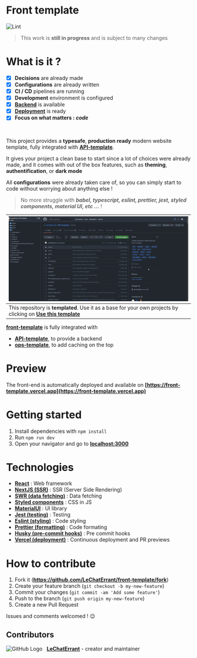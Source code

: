 # Front template
![Lint](https://github.com/LeChatErrant/front-template/workflows/Lint/badge.svg)
> This work is **still in progress** and is subject to many changes

# What is it ?

 - [x] **Decisions** are already made
 - [x] **Configurations** are already written
 - [x] **CI / CD** pipelines are running
 - [x] **Development** environment is configured
 - [x] **[Backend](https://github.com/LeChatErrant/API-template)** is available
 - [x] **[Deployment](https://github.com/LeChatErrant/ops-template)** is ready
 - [x] **Focus on what matters : *code***

&nbsp;

This project provides a **typesafe**, **production ready** modern website template, fully integrated with **[API-template](https://github.com/LeChatErrant/API-template)**.

It gives your project a clean base to start since a lot of choices were already made, and it comes with out of the box features, such as **theming**, **authentification**, or **dark mode**

All **configurations** were already taken care of, so you can simply start to code without worrying about anything else !

> No more struggle with ***babel, typescript, eslint, prettier, jest, styled components, material UI, etc ...*** !

| ![Template](https://github.com/LeChatErrant/API-template/blob/master/.github/assets/template.gif)                                                                                                                               |
|------------------------------------------------------------------------------------------------------------------------------------------------------------------------|
| This repository is **templated**. Use it as a base for your own projects by clicking on **[Use this template](https://github.com/LeChatErrant/front-template/generate)** |

**[front-template](https://github.com/LeChatErrant/front-template)** is fully integrated with
- **[API-template](https://github.com/LeChatErrant/API-template)**, to provide a backend
- **[ops-template](https://github.com/LeChatErrant/ops-template)**, to add caching on the top

# Preview

The front-end is automatically deployed and available
on **[https://front-template.vercel.app](https://front-template.vercel.app)**

# Getting started

1. Install dependencies with `npm install`
2. Run `npm run dev`
3. Open your navigator and go to **[localhost:3000](http://localhost:3000)**

# Technologies

- **[React](https://reactjs.org/)** : Web framework
- **[NextJS (SSR)](https://nextjs.org/)** : SSR (Server Side Rendering)
- **[SWR (data fetching)](https://swr.vercel.app/)** : Data fetching
- **[Styled components](https://styled-components.com/)** : CSS in JS
- **[MaterialUI](https://mui.com/)** : UI library
- **[Jest (testing)](https://jestjs.io/)** : Testing
- **[Eslint (styling)](https://eslint.org/)** : Code styling
- **[Prettier (formatting)](https://prettier.io/)** : Code formating
- **[Husky (pre-commit hooks)](https://typicode.github.io/husky/#/)** : Pre commit hooks
- **[Vercel (deployment)](https://vercel.com/)** : Continuous deployment and PR previews

# How to contribute

1. Fork it (**<https://github.com/LeChatErrant/front-template/fork>**)
2. Create your feature branch (`git checkout -b my-new-feature`)
3. Commit your changes (`git commit -am 'Add some feature'`)
4. Push to the branch (`git push origin my-new-feature`)
5. Create a new Pull Request

Issues and comments welcomed ! :wink:

## Contributors

![GitHub Logo](https://github.com/LeChatErrant.png?size=30) &nbsp; **[LeChatErrant](https://github.com/LeChatErrant)** -
creator and maintainer
